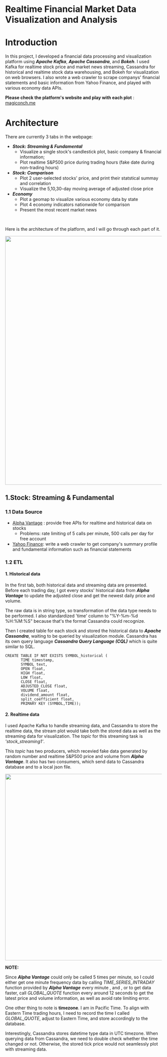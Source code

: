 # Realtime Financial Market Data Visualization and Analysis


# Introduction

In this project, I developed a financial data processing and visualization platform using ***Apache Kafka***, ***Apache Cassandra***, and ***Bokeh***. I used Kafka for realtime stock price and market news streaming, Cassandra for historical and realtime stock data warehousing, and Bokeh for visualization on web browsers. I also wrote a web crawler to scrape companys' financial statements and basic information from Yahoo Finance, and played with various economy data APIs. 




**Please check the platform's website and play with each plot** :  [magiconch.me](http://magiconch.me/)


# Architecture

There are currently 3 tabs in the webpage:

- ***Stock: Streaming & Fundamental*** 
  - Visualize a single stock's candlestick plot, basic company & financial information;
  - Plot realtime S&P500 price during trading hours (fake date during non-trading hours)
- ***Stock: Comparison***
  - Plot 2 user-selected stocks' price, and print their statstical summay and correlation
  - Visualize the 5,10,30-day moving average of adjusted close price
- ***Economy***
  - Plot a geomap to visualize various economy data by state
  - Plot 4 economy indicators nationwide for comparison
  - Present the most recent market news 

&nbsp;


Here is the architecture of the platform, and I will go through each part of it.

<img src="https://github.com/nancyyanyu/kafka_stock/blob/master/images/kafka_stock.png" width="800" />

## 1.Stock: Streaming & Fundamental

### 1.1 Data Source

- [Alpha Vantage](https://www.alphavantage.co/) : provide free APIs for realtime and historical data on stocks
  - Problems: rate limiting of 5 calls per minute, 500 calls per day  for free account 
- [Yahoo Finance](https://finance.yahoo.com/): write a web crawler to get company's summary profile and fundamental information such as financial statements



### 1.2 ETL

#### 1. Historical data

In the first tab, both historical data and streaming data are presented. Before each trading day, I got every stocks' historical data from ***Alpha Vantage*** to update the adjusted close and get the newest daily price and volume. 

The raw data is in string type, so transformation of the data type needs to be performed. I also standardized 'time' column to "%Y-%m-%d %H:%M:%S" because that's the format Cassandra could recognize.

Then I created table for each stock and stored the historical data to ***Apache Cassandra***, waiting to be queried by visualization module. Cassandra has its own query language ***Cassandra Query Language (CQL)*** which is quite similar to SQL.

```CQL
CREATE TABLE IF NOT EXISTS SYMBOL_historical ( 
       TIME timestamp,           
       SYMBOL text,              
       OPEN float,               
       HIGH float,               
       LOW float,                
       CLOSE float,              
       ADJUSTED_CLOSE float,     
       VOLUME float,             
       dividend_amount float,    
       split_coefficient float,  
       PRIMARY KEY (SYMBOL,TIME));
```



#### 2. Realtime data

I used Apache Kafka to handle streaming data, and Cassandra to store the realtime data, the stream plot would take both the stored data as well as the streaming data for visualization. The *topic* for this streaming task is *'stock_streaming1'*. 

This *topic* has two producers, which recevied fake data generated by random number and realtime S&P500 price and volume from ***Alpha Vantage***. It also has two consumers, which send data to Cassandra database and to a local json file.

<img src="https://github.com/nancyyanyu/kafka_stock/blob/master/images/stream1.png" width="600" />



**NOTE:**

Since ***Alpha Vantage*** could only be called 5 times per minute, so I could either get one minute frequency data by calling *TIME_SERIES_INTRADAY* function provided by  ***Alpha Vantage*** every minute , and , or to get data faster, call *GLOBAL_QUOTE* function every around 12 seconds to get the latest price and volume information, as well as avoid rate limiting error.

One other thing to note is **timezone**. I am in Pacific Time. To align with Eastern Time trading hours, I need to record the time I called *GLOBAL_QUOTE*, adjust to Eastern Time, and store accordingly to the database.

Interestingly, Cassandra stores datetime type data in UTC timezone. When querying data from Cassandra, we need to double check whether the time changed or not. Otherwise, the stored tick price would not seamlessly plot with streaming data.

